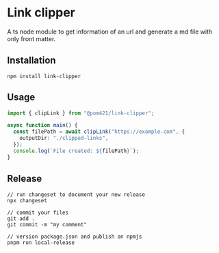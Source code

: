 # Link clipper

A ts node module to get information of an url and generate a md file with only front matter.

## Installation

```shell
npm install link-clipper
```

## Usage

```typescript
import { clipLink } from "@pom421/link-clipper";

async function main() {
  const filePath = await clipLink("https://example.com", {
    outputDir: "./clipped-links",
  });
  console.log(`File created: ${filePath}`);
}
```

## Release

```shell
// run changeset to document your new release
npx changeset

// commit your files
git add .
git commit -m "my comment"

// version package.json and publish on npmjs
pnpm run local-release
```
